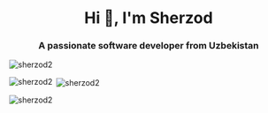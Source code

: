 <h1 align="center">Hi 👋, I'm Sherzod</h1>
<h3 align="center">A passionate software developer from Uzbekistan</h3>

<p align="left"> <img src="https://komarev.com/ghpvc/?username=sherzod2&label=Profile%20views&color=0e75b6&style=flat" alt="sherzod2" /> </p>

<p><img align="left" src="https://github-readme-stats.vercel.app/api/top-langs?username=sherzod2&show_icons=true&locale=en&layout=compact" alt="sherzod2" /></p>

<p>&nbsp;<img align="center" src="https://github-readme-stats.vercel.app/api?username=sherzod2&show_icons=true&locale=en" alt="sherzod2" /></p>

<p><img align="center" src="https://github-readme-streak-stats.herokuapp.com/?user=sherzod2&" alt="sherzod2" /></p>
